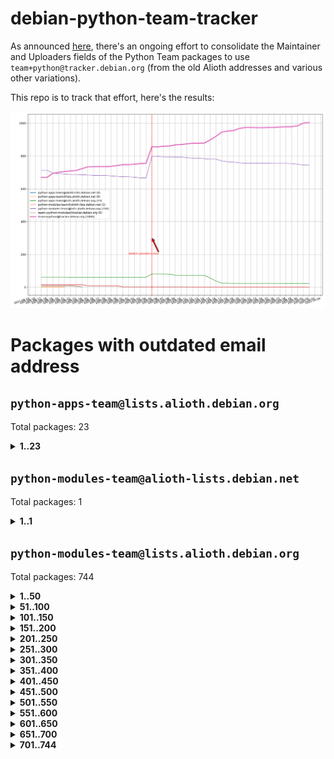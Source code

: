 # debian-python-team-tracker



As announced [here](https://lists.debian.org/debian-python/2021/08/msg00006.html), there's an ongoing effort to consolidate the Maintainer and Uploaders fields of the Python Team packages to use `team+python@tracker.debian.org` (from the old Alioth addresses and various other variations).



This repo is to track that effort, here's the results:



![Python team emails](images/python_team_emails.svg)


# Packages with outdated email address

## `python-apps-team@lists.alioth.debian.org`
Total packages: 23
<details>
<summary><b>1..23</b></summary>


| # | Package | Version |
| --- | --- | --- |
| 1 | [archmage](https://tracker.debian.org/archmage) | 1:0.4.2.1-1 |
| 2 | [beets](https://tracker.debian.org/beets) | 1.4.9-7 |
| 3 | [ctop](https://tracker.debian.org/ctop) | 1.0.0-2.1 |
| 4 | [cython](https://tracker.debian.org/cython) | 0.29.14-1 |
| 5 | [db2twitter](https://tracker.debian.org/db2twitter) | 0.6-1.1 |
| 6 | [dodgy](https://tracker.debian.org/dodgy) | 0.1.9-3 |
| 7 | [etm](https://tracker.debian.org/etm) | 3.2.30-1.1 |
| 8 | [firmware-microbit-micropython](https://tracker.debian.org/firmware-microbit-micropython) | 1.0.1-2 |
| 9 | [flatlatex](https://tracker.debian.org/flatlatex) | 0.8-1.1 |
| 10 | [freealchemist](https://tracker.debian.org/freealchemist) | 0.5-1.1 |
| 11 | [kanboard-cli](https://tracker.debian.org/kanboard-cli) | 0.0.2-1.1 |
| 12 | [lightyears](https://tracker.debian.org/lightyears) | 1.4-2 |
| 13 | [muttdown](https://tracker.debian.org/muttdown) | 0.3.4-1 |
| 14 | [pelican](https://tracker.debian.org/pelican) | 4.0.1+dfsg-1.1 |
| 15 | [pipenv](https://tracker.debian.org/pipenv) | 11.9.0-1.1 |
| 16 | [prospector](https://tracker.debian.org/prospector) | 1.1.7-2 |
| 17 | [pybik](https://tracker.debian.org/pybik) | 3.0-3.1 |
| 18 | [radon](https://tracker.debian.org/radon) | 4.1.0+dfsg-1 |
| 19 | [retweet](https://tracker.debian.org/retweet) | 0.10-1.1 |
| 20 | [sen](https://tracker.debian.org/sen) | 0.6.1-0.1 |
| 21 | [sinntp](https://tracker.debian.org/sinntp) | 1.6-1.2 |
| 22 | [smem](https://tracker.debian.org/smem) | 1.5-1.1 |
| 23 | [voltron](https://tracker.debian.org/voltron) | 0.1.7+git20200109-1.1 |
</details>

## `python-modules-team@alioth-lists.debian.net`
Total packages: 1
<details>
<summary><b>1..1</b></summary>


| # | Package | Version |
| --- | --- | --- |
| 1 | [setuptools-scm](https://tracker.debian.org/setuptools-scm) | 4.1.2-3 |
</details>

## `python-modules-team@lists.alioth.debian.org`
Total packages: 744
<details>
<summary><b>1..50</b></summary>


| # | Package | Version |
| --- | --- | --- |
| 1 | [anorack](https://tracker.debian.org/anorack) | 0.2.7-1 |
| 2 | [anosql](https://tracker.debian.org/anosql) | 1.0.1-1 |
| 3 | [appdirs](https://tracker.debian.org/appdirs) | 1.4.4-1 |
| 4 | [asn1crypto](https://tracker.debian.org/asn1crypto) | 1.4.0-1 |
| 5 | [astral](https://tracker.debian.org/astral) | 1.6.1-2 |
| 6 | [authheaders](https://tracker.debian.org/authheaders) | 0.13.0-1 |
| 7 | [authres](https://tracker.debian.org/authres) | 1.2.0-2 |
| 8 | [automat](https://tracker.debian.org/automat) | 20.2.0-1 |
| 9 | [azure-cosmos-table-python](https://tracker.debian.org/azure-cosmos-table-python) | 1.0.5+git20191025-5 |
| 10 | [babelfish](https://tracker.debian.org/babelfish) | 0.5.4-3 |
| 11 | [bdist-nsi](https://tracker.debian.org/bdist-nsi) | 0.1.5-2 |
| 12 | [behave](https://tracker.debian.org/behave) | 1.2.6-3 |
| 13 | [bernhard](https://tracker.debian.org/bernhard) | 0.2.6-2 |
| 14 | [betamax](https://tracker.debian.org/betamax) | 0.8.1-2 |
| 15 | [bibtexparser](https://tracker.debian.org/bibtexparser) | 1.1.0+ds-3 |
| 16 | [binaryornot](https://tracker.debian.org/binaryornot) | 0.4.4+dfsg-4 |
| 17 | [bitstruct](https://tracker.debian.org/bitstruct) | 8.9.0-1 |
| 18 | [blessings](https://tracker.debian.org/blessings) | 1.6-3 |
| 19 | [blinker](https://tracker.debian.org/blinker) | 1.4+dfsg1-0.3 |
| 20 | [bottleneck](https://tracker.debian.org/bottleneck) | 1.2.1+ds1-2 |
| 21 | [case](https://tracker.debian.org/case) | 1.5.3+dfsg-3 |
| 22 | [celery-batches](https://tracker.debian.org/celery-batches) | 0.2-2 |
| 23 | [celery-haystack](https://tracker.debian.org/celery-haystack) | 0.10-4 |
| 24 | [cerealizer](https://tracker.debian.org/cerealizer) | 0.8.1-3 |
| 25 | [chardet](https://tracker.debian.org/chardet) | 4.0.0-1 |
| 26 | [chargebee-python](https://tracker.debian.org/chargebee-python) | 1.6.6-1 |
| 27 | [chargebee2-python](https://tracker.debian.org/chargebee2-python) | 2.7.3-1 |
| 28 | [circuits](https://tracker.debian.org/circuits) | 3.1.0+ds1-2 |
| 29 | [codicefiscale](https://tracker.debian.org/codicefiscale) | 0.9+ds0-2 |
| 30 | [colorclass](https://tracker.debian.org/colorclass) | 2.2.0-2.1 |
| 31 | [colorspacious](https://tracker.debian.org/colorspacious) | 1.1.2-2 |
| 32 | [commonmark](https://tracker.debian.org/commonmark) | 0.9.1-3 |
| 33 | [constantly](https://tracker.debian.org/constantly) | 15.1.0-2 |
| 34 | [contextlib2](https://tracker.debian.org/contextlib2) | 0.6.0.post1-1 |
| 35 | [cookiecutter](https://tracker.debian.org/cookiecutter) | 1.6.0-4 |
| 36 | [coreapi](https://tracker.debian.org/coreapi) | 2.3.3-4 |
| 37 | [coreschema](https://tracker.debian.org/coreschema) | 0.0.4-3 |
| 38 | [cov-core](https://tracker.debian.org/cov-core) | 1.15.0-3 |
| 39 | [cppy](https://tracker.debian.org/cppy) | 1.1.0-2 |
| 40 | [cram](https://tracker.debian.org/cram) | 0.7-4 |
| 41 | [cssutils](https://tracker.debian.org/cssutils) | 1.0.2-3 |
| 42 | [d2to1](https://tracker.debian.org/d2to1) | 0.2.12-2 |
| 43 | [deap](https://tracker.debian.org/deap) | 1.3.1-2 |
| 44 | [debiancontributors](https://tracker.debian.org/debiancontributors) | 0.7.8-2 |
| 45 | [defusedxml](https://tracker.debian.org/defusedxml) | 0.6.0-2 |
| 46 | [devpi-common](https://tracker.debian.org/devpi-common) | 3.2.2-1.1 |
| 47 | [django-ajax-selects](https://tracker.debian.org/django-ajax-selects) | 1.7.0-3 |
| 48 | [django-anymail](https://tracker.debian.org/django-anymail) | 7.1.0-1 |
| 49 | [django-bitfield](https://tracker.debian.org/django-bitfield) | 1.9.6-2 |
| 50 | [django-countries](https://tracker.debian.org/django-countries) | 6.0-1 |
</details>
<details>
<summary><b>51..100</b></summary>

| # | Package | Version |
| --- | --- | --- |
| 51 | [django-dirtyfields](https://tracker.debian.org/django-dirtyfields) | 1.3.1-2 |
| 52 | [django-downloadview](https://tracker.debian.org/django-downloadview) | 2.1.1-1 |
| 53 | [django-environ](https://tracker.debian.org/django-environ) | 0.4.4-2 |
| 54 | [django-filter](https://tracker.debian.org/django-filter) | 2.4.0-1 |
| 55 | [django-fsm-admin](https://tracker.debian.org/django-fsm-admin) | 1.2.4-2 |
| 56 | [django-hvad](https://tracker.debian.org/django-hvad) | 1.8.0-1.1 |
| 57 | [django-impersonate](https://tracker.debian.org/django-impersonate) | 1.5-1 |
| 58 | [django-js-reverse](https://tracker.debian.org/django-js-reverse) | 0.7.3-1.1 |
| 59 | [django-macaddress](https://tracker.debian.org/django-macaddress) | 1.5.0-2 |
| 60 | [django-markupfield](https://tracker.debian.org/django-markupfield) | 2.0.0-1 |
| 61 | [django-memoize](https://tracker.debian.org/django-memoize) | 2.2.0+dfsg-1 |
| 62 | [django-nose](https://tracker.debian.org/django-nose) | 1.4.6-2.1 |
| 63 | [django-notification](https://tracker.debian.org/django-notification) | 1.2.0-3 |
| 64 | [django-organizations](https://tracker.debian.org/django-organizations) | 1.1.2-1 |
| 65 | [django-pagination](https://tracker.debian.org/django-pagination) | 1.0.7-4 |
| 66 | [django-paintstore](https://tracker.debian.org/django-paintstore) | 0.2-4 |
| 67 | [django-picklefield](https://tracker.debian.org/django-picklefield) | 3.0.1-1 |
| 68 | [django-pipeline](https://tracker.debian.org/django-pipeline) | 1.6.14-3 |
| 69 | [django-q](https://tracker.debian.org/django-q) | 1.2.1-1 |
| 70 | [django-recurrence](https://tracker.debian.org/django-recurrence) | 1.10.3-1 |
| 71 | [django-redis-sessions](https://tracker.debian.org/django-redis-sessions) | 0.6.1-2 |
| 72 | [django-simple-redis-admin](https://tracker.debian.org/django-simple-redis-admin) | 1.4.0-2 |
| 73 | [django-stronghold](https://tracker.debian.org/django-stronghold) | 0.3.0+debian-2 |
| 74 | [django-uwsgi](https://tracker.debian.org/django-uwsgi) | 0.2.2-2 |
| 75 | [django-webpack-loader](https://tracker.debian.org/django-webpack-loader) | 0.6.0-2 |
| 76 | [django-websocket-redis](https://tracker.debian.org/django-websocket-redis) | 0.4.7-2 |
| 77 | [django-wkhtmltopdf](https://tracker.debian.org/django-wkhtmltopdf) | 3.3.0-1 |
| 78 | [django-xmlrpc](https://tracker.debian.org/django-xmlrpc) | 0.1.8-2 |
| 79 | [djangorestframework-api-key](https://tracker.debian.org/djangorestframework-api-key) | 2.0.0-2 |
| 80 | [djangorestframework-filters](https://tracker.debian.org/djangorestframework-filters) | 1.0.0.dev0-1 |
| 81 | [dkimpy](https://tracker.debian.org/dkimpy) | 1.0.5-1 |
| 82 | [dnsdiag](https://tracker.debian.org/dnsdiag) | 1.7.0-1 |
| 83 | [dnspython](https://tracker.debian.org/dnspython) | 2.0.0-1 |
| 84 | [dockerpty](https://tracker.debian.org/dockerpty) | 0.4.1-2 |
| 85 | [dominate](https://tracker.debian.org/dominate) | 2.3.1-2 |
| 86 | [doublex](https://tracker.debian.org/doublex) | 1.9.2-1 |
| 87 | [drf-generators](https://tracker.debian.org/drf-generators) | 0.5.0-1 |
| 88 | [easyprocess](https://tracker.debian.org/easyprocess) | 0.2.5-2 |
| 89 | [elasticsearch-curator](https://tracker.debian.org/elasticsearch-curator) | 5.8.1-1 |
| 90 | [entrypoints](https://tracker.debian.org/entrypoints) | 0.3-3 |
| 91 | [enum34](https://tracker.debian.org/enum34) | 1.1.6-4 |
| 92 | [enzyme](https://tracker.debian.org/enzyme) | 0.4.1-2 |
| 93 | [exam](https://tracker.debian.org/exam) | 0.10.5-3 |
| 94 | [factory-boy](https://tracker.debian.org/factory-boy) | 2.11.1-3 |
| 95 | [faker](https://tracker.debian.org/faker) | 0.9.3-0.1 |
| 96 | [fakesleep](https://tracker.debian.org/fakesleep) | 0.1-2 |
| 97 | [fastchunking](https://tracker.debian.org/fastchunking) | 0.0.3-2 |
| 98 | [fastkml](https://tracker.debian.org/fastkml) | 0.11-3 |
| 99 | [feedgenerator](https://tracker.debian.org/feedgenerator) | 1.9-2 |
| 100 | [flake8-docstrings](https://tracker.debian.org/flake8-docstrings) | 1.1.0-1.1 |
</details>
<details>
<summary><b>101..150</b></summary>

| # | Package | Version |
| --- | --- | --- |
| 101 | [flake8-polyfill](https://tracker.debian.org/flake8-polyfill) | 1.0.2-2 |
| 102 | [flask-api](https://tracker.debian.org/flask-api) | 1.1+dfsg-1.1 |
| 103 | [flask-assets](https://tracker.debian.org/flask-assets) | 2.0-1 |
| 104 | [flask-babelex](https://tracker.debian.org/flask-babelex) | 0.9.4-1 |
| 105 | [flask-bcrypt](https://tracker.debian.org/flask-bcrypt) | 0.7.1-2 |
| 106 | [flask-compress](https://tracker.debian.org/flask-compress) | 1.4.0-3 |
| 107 | [flask-gravatar](https://tracker.debian.org/flask-gravatar) | 0.4.2-2 |
| 108 | [flask-htmlmin](https://tracker.debian.org/flask-htmlmin) | 1.3.2-2 |
| 109 | [flask-ldapconn](https://tracker.debian.org/flask-ldapconn) | 0.7.2-1.1 |
| 110 | [flask-limiter](https://tracker.debian.org/flask-limiter) | 1.0.1-2 |
| 111 | [flask-login](https://tracker.debian.org/flask-login) | 0.5.0-1 |
| 112 | [flask-mail](https://tracker.debian.org/flask-mail) | 0.9.1+dfsg1-1.1 |
| 113 | [flask-mongoengine](https://tracker.debian.org/flask-mongoengine) | 0.9.3-4 |
| 114 | [flask-multistatic](https://tracker.debian.org/flask-multistatic) | 1.0-2 |
| 115 | [flask-paranoid](https://tracker.debian.org/flask-paranoid) | 0.2.0-3.1 |
| 116 | [flask-principal](https://tracker.debian.org/flask-principal) | 0.4.0-2 |
| 117 | [flask-script](https://tracker.debian.org/flask-script) | 2.0.6-2 |
| 118 | [flask-silk](https://tracker.debian.org/flask-silk) | 0.2-18 |
| 119 | [flask-wtf](https://tracker.debian.org/flask-wtf) | 0.14.3-1 |
| 120 | [flufl.bounce](https://tracker.debian.org/flufl.bounce) | 3.0.1-1 |
| 121 | [flufl.enum](https://tracker.debian.org/flufl.enum) | 4.1.1-3 |
| 122 | [flufl.i18n](https://tracker.debian.org/flufl.i18n) | 3.0.1-1 |
| 123 | [flufl.lock](https://tracker.debian.org/flufl.lock) | 5.0.1-1 |
| 124 | [flufl.password](https://tracker.debian.org/flufl.password) | 1.3-3 |
| 125 | [flufl.testing](https://tracker.debian.org/flufl.testing) | 0.7-2 |
| 126 | [freetype-py](https://tracker.debian.org/freetype-py) | 2.2.0-1 |
| 127 | [gerritlib](https://tracker.debian.org/gerritlib) | 0.8.0-2 |
| 128 | [gmplot](https://tracker.debian.org/gmplot) | 1.2.0-2 |
| 129 | [gpxpy](https://tracker.debian.org/gpxpy) | 1.4.2-1 |
| 130 | [gtextfsm](https://tracker.debian.org/gtextfsm) | 1.1.0-2 |
| 131 | [gtts](https://tracker.debian.org/gtts) | 2.0.3-1 |
| 132 | [gtts-token](https://tracker.debian.org/gtts-token) | 1.1.3-1 |
| 133 | [guzzle-sphinx-theme](https://tracker.debian.org/guzzle-sphinx-theme) | 0.7.11-5 |
| 134 | [hachoir](https://tracker.debian.org/hachoir) | 3.1.0+dfsg-3 |
| 135 | [haproxy-log-analysis](https://tracker.debian.org/haproxy-log-analysis) | 2.0~b0-2 |
| 136 | [heapdict](https://tracker.debian.org/heapdict) | 1.0.1-1 |
| 137 | [hiro](https://tracker.debian.org/hiro) | 0.5-2 |
| 138 | [httpx](https://tracker.debian.org/httpx) | 0.16.1-1 |
| 139 | [hypothesis-auto](https://tracker.debian.org/hypothesis-auto) | 1.1.4-2 |
| 140 | [importmagic](https://tracker.debian.org/importmagic) | 0.1.7-2 |
| 141 | [inflection](https://tracker.debian.org/inflection) | 0.3.1-2 |
| 142 | [ipdb](https://tracker.debian.org/ipdb) | 0.13.3-1 |
| 143 | [isodate](https://tracker.debian.org/isodate) | 0.6.0-2 |
| 144 | [itypes](https://tracker.debian.org/itypes) | 1.1.0-4 |
| 145 | [jaraco.itertools](https://tracker.debian.org/jaraco.itertools) | 2.0.1-4 |
| 146 | [javaproperties](https://tracker.debian.org/javaproperties) | 0.7.0-1 |
| 147 | [jinja2-time](https://tracker.debian.org/jinja2-time) | 0.2.0-2 |
| 148 | [jpy](https://tracker.debian.org/jpy) | 0.9.0-3 |
| 149 | [jpylyzer](https://tracker.debian.org/jpylyzer) | 2.0.0-3 |
| 150 | [json-tricks](https://tracker.debian.org/json-tricks) | 3.11.0-2 |
</details>
<details>
<summary><b>151..200</b></summary>

| # | Package | Version |
| --- | --- | --- |
| 151 | [jsonhyperschema-codec](https://tracker.debian.org/jsonhyperschema-codec) | 1.0.3-2 |
| 152 | [jsonpickle](https://tracker.debian.org/jsonpickle) | 1.2-1 |
| 153 | [junos-eznc](https://tracker.debian.org/junos-eznc) | 2.1.7-3 |
| 154 | [jupyter-sphinx-theme](https://tracker.debian.org/jupyter-sphinx-theme) | 0.0.6+ds1-10 |
| 155 | [kitchen](https://tracker.debian.org/kitchen) | 1.2.6-2 |
| 156 | [kivy](https://tracker.debian.org/kivy) | 1.11.0-2 |
| 157 | [kiwisolver](https://tracker.debian.org/kiwisolver) | 1.3.1-1 |
| 158 | [lazr.delegates](https://tracker.debian.org/lazr.delegates) | 2.0.3-2 |
| 159 | [lazr.smtptest](https://tracker.debian.org/lazr.smtptest) | 2.0.3-2 |
| 160 | [lexicon](https://tracker.debian.org/lexicon) | 3.3.17-1 |
| 161 | [libthumbor](https://tracker.debian.org/libthumbor) | 1.3.3-2 |
| 162 | [logilab-constraint](https://tracker.debian.org/logilab-constraint) | 0.6.0-2 |
| 163 | [mako](https://tracker.debian.org/mako) | 1.1.3+ds1-2 |
| 164 | [mando](https://tracker.debian.org/mando) | 0.6.4-5 |
| 165 | [manuel](https://tracker.debian.org/manuel) | 1.10.1-2 |
| 166 | [markupsafe](https://tracker.debian.org/markupsafe) | 1.1.1-1 |
| 167 | [mercurial-extension-utils](https://tracker.debian.org/mercurial-extension-utils) | 1.5.1-1 |
| 168 | [mercurial-extension-utils](https://tracker.debian.org/mercurial-extension-utils) | 1.5.1-3 |
| 169 | [mercurial-keyring](https://tracker.debian.org/mercurial-keyring) | 1.3.1-3 |
| 170 | [microsoft-authentication-extensions-for-python](https://tracker.debian.org/microsoft-authentication-extensions-for-python) | 0.3.0-1 |
| 171 | [milksnake](https://tracker.debian.org/milksnake) | 0.1.5-1 |
| 172 | [mimerender](https://tracker.debian.org/mimerender) | 0.6.0-2 |
| 173 | [mmllib](https://tracker.debian.org/mmllib) | 0.3.0.post1-2 |
| 174 | [mockldap](https://tracker.debian.org/mockldap) | 0.3.0-4 |
| 175 | [modernize](https://tracker.debian.org/modernize) | 0.7-2 |
| 176 | [moksha.common](https://tracker.debian.org/moksha.common) | 1.2.5-4 |
| 177 | [more-itertools](https://tracker.debian.org/more-itertools) | 4.2.0-3 |
| 178 | [mrtparse](https://tracker.debian.org/mrtparse) | 1.6-2 |
| 179 | [multiprocess](https://tracker.debian.org/multiprocess) | 0.70.11.1-1 |
| 180 | [musicbrainzngs](https://tracker.debian.org/musicbrainzngs) | 0.7.1-2 |
| 181 | [mutagen](https://tracker.debian.org/mutagen) | 1.45.1-2 |
| 182 | [mwic](https://tracker.debian.org/mwic) | 0.7.8-1 |
| 183 | [mysql-connector-python](https://tracker.debian.org/mysql-connector-python) | 8.0.15-2 |
| 184 | [nb2plots](https://tracker.debian.org/nb2plots) | 0.6-2 |
| 185 | [netifaces](https://tracker.debian.org/netifaces) | 0.10.9-0.2 |
| 186 | [netmiko](https://tracker.debian.org/netmiko) | 2.4.2-1 |
| 187 | [networkx](https://tracker.debian.org/networkx) | 2.5+ds-2 |
| 188 | [nose](https://tracker.debian.org/nose) | 1.3.7-6 |
| 189 | [nose](https://tracker.debian.org/nose) | 1.3.7-7 |
| 190 | [nose2](https://tracker.debian.org/nose2) | 0.9.2-1 |
| 191 | [nose2-cov](https://tracker.debian.org/nose2-cov) | 1.0a4-3 |
| 192 | [ntplib](https://tracker.debian.org/ntplib) | 0.3.3-2 |
| 193 | [numpy-stl](https://tracker.debian.org/numpy-stl) | 2.9.0-1 |
| 194 | [numpydoc](https://tracker.debian.org/numpydoc) | 1.1.0-3 |
| 195 | [obsub](https://tracker.debian.org/obsub) | 0.2-4 |
| 196 | [okasha](https://tracker.debian.org/okasha) | 0.2.4-4 |
| 197 | [overpass](https://tracker.debian.org/overpass) | 0.7-1 |
| 198 | [paramiko](https://tracker.debian.org/paramiko) | 2.7.2-1 |
| 199 | [pastescript](https://tracker.debian.org/pastescript) | 2.0.2-4 |
| 200 | [pcapy](https://tracker.debian.org/pcapy) | 0.11.4-2 |
</details>
<details>
<summary><b>201..250</b></summary>

| # | Package | Version |
| --- | --- | --- |
| 201 | [pdfkit](https://tracker.debian.org/pdfkit) | 0.6.1-2 |
| 202 | [pep8](https://tracker.debian.org/pep8) | 1.7.1-9 |
| 203 | [pep8-naming](https://tracker.debian.org/pep8-naming) | 0.10.0-1 |
| 204 | [pg8000](https://tracker.debian.org/pg8000) | 1.10.6-2 |
| 205 | [pidcat](https://tracker.debian.org/pidcat) | 2.1.0-4 |
| 206 | [pilkit](https://tracker.debian.org/pilkit) | 2.0-3 |
| 207 | [plastex](https://tracker.debian.org/plastex) | 2.1-2 |
| 208 | [ply](https://tracker.debian.org/ply) | 3.11-4 |
| 209 | [portio](https://tracker.debian.org/portio) | 0.5-4 |
| 210 | [postgresfixture](https://tracker.debian.org/postgresfixture) | 0.4.2-1 |
| 211 | [power](https://tracker.debian.org/power) | 1.4+dfsg-4 |
| 212 | [pprintpp](https://tracker.debian.org/pprintpp) | 0.4.0-2 |
| 213 | [preggy](https://tracker.debian.org/preggy) | 1.4.4-1 |
| 214 | [prettytable](https://tracker.debian.org/prettytable) | 0.7.2-5 |
| 215 | [proxmoxer](https://tracker.debian.org/proxmoxer) | 1.0.3-2 |
| 216 | [ptable](https://tracker.debian.org/ptable) | 0.9.2-2 |
| 217 | [py-macaroon-bakery](https://tracker.debian.org/py-macaroon-bakery) | 1.3.1-1 |
| 218 | [py-radix](https://tracker.debian.org/py-radix) | 0.10.0-3 |
| 219 | [py3dns](https://tracker.debian.org/py3dns) | 3.2.1-1 |
| 220 | [pyacoustid](https://tracker.debian.org/pyacoustid) | 1.2.0-2 |
| 221 | [pyasn1](https://tracker.debian.org/pyasn1) | 0.4.8-1 |
| 222 | [pybindgen](https://tracker.debian.org/pybindgen) | 0.20.0+dfsg1-2 |
| 223 | [pycairo](https://tracker.debian.org/pycairo) | 1.16.2-3 |
| 224 | [pycairo](https://tracker.debian.org/pycairo) | 1.16.2-4 |
| 225 | [pycallgraph](https://tracker.debian.org/pycallgraph) | 1.1.3-1.2 |
| 226 | [pycares](https://tracker.debian.org/pycares) | 3.1.1-1 |
| 227 | [pychm](https://tracker.debian.org/pychm) | 0.8.6-2 |
| 228 | [pycifrw](https://tracker.debian.org/pycifrw) | 4.4-2 |
| 229 | [pyclamd](https://tracker.debian.org/pyclamd) | 0.4.0-2 |
| 230 | [pycodestyle](https://tracker.debian.org/pycodestyle) | 2.6.0-1 |
| 231 | [pycparser](https://tracker.debian.org/pycparser) | 2.20-3 |
| 232 | [pycryptodome](https://tracker.debian.org/pycryptodome) | 3.9.7+dfsg1-1 |
| 233 | [pycxx](https://tracker.debian.org/pycxx) | 7.1.4-0.1 |
| 234 | [pydbus](https://tracker.debian.org/pydbus) | 0.6.0-4 |
| 235 | [pydenticon](https://tracker.debian.org/pydenticon) | 0.3.1-2 |
| 236 | [pydispatcher](https://tracker.debian.org/pydispatcher) | 2.0.5-2 |
| 237 | [pydle](https://tracker.debian.org/pydle) | 0.9.4-2 |
| 238 | [pyeapi](https://tracker.debian.org/pyeapi) | 0.8.1-2 |
| 239 | [pyee](https://tracker.debian.org/pyee) | 7.0.2-1 |
| 240 | [pyenchant](https://tracker.debian.org/pyenchant) | 3.2.0-1 |
| 241 | [pyfg](https://tracker.debian.org/pyfg) | 0.50-2 |
| 242 | [pyfiglet](https://tracker.debian.org/pyfiglet) | 0.8.0+dfsg-1 |
| 243 | [pyfribidi](https://tracker.debian.org/pyfribidi) | 0.12.0+repack-7 |
| 244 | [pygame](https://tracker.debian.org/pygame) | 1.9.6+dfsg-2 |
| 245 | [pygeoif](https://tracker.debian.org/pygeoif) | 0.7-2 |
| 246 | [pygithub](https://tracker.debian.org/pygithub) | 1.43.7-1 |
| 247 | [pygments](https://tracker.debian.org/pygments) | 2.3.1+dfsg-3 |
| 248 | [pygtail](https://tracker.debian.org/pygtail) | 0.6.1-2 |
| 249 | [pygtkspellcheck](https://tracker.debian.org/pygtkspellcheck) | 4.0.5-2 |
| 250 | [pyhamcrest](https://tracker.debian.org/pyhamcrest) | 1.9.0-3 |
</details>
<details>
<summary><b>251..300</b></summary>

| # | Package | Version |
| --- | --- | --- |
| 251 | [pyicu](https://tracker.debian.org/pyicu) | 2.5-1 |
| 252 | [pyinotify](https://tracker.debian.org/pyinotify) | 0.9.6-1.3 |
| 253 | [pyiosxr](https://tracker.debian.org/pyiosxr) | 0.52-1.1 |
| 254 | [pyjavaproperties](https://tracker.debian.org/pyjavaproperties) | 0.7-2 |
| 255 | [pyjokes](https://tracker.debian.org/pyjokes) | 0.5.0-3 |
| 256 | [pykcs11](https://tracker.debian.org/pykcs11) | 1.5.10-1 |
| 257 | [pylama](https://tracker.debian.org/pylama) | 7.4.3-3 |
| 258 | [pylibmc](https://tracker.debian.org/pylibmc) | 1.5.2-3 |
| 259 | [pylint-celery](https://tracker.debian.org/pylint-celery) | 0.3-5 |
| 260 | [pylint-common](https://tracker.debian.org/pylint-common) | 0.2.5-4 |
| 261 | [pylint-django](https://tracker.debian.org/pylint-django) | 2.0.13-1 |
| 262 | [pylint-flask](https://tracker.debian.org/pylint-flask) | 0.5-4 |
| 263 | [pylint-plugin-utils](https://tracker.debian.org/pylint-plugin-utils) | 0.6-1 |
| 264 | [pymacs](https://tracker.debian.org/pymacs) | 0.25-3 |
| 265 | [pymilter](https://tracker.debian.org/pymilter) | 1.0.4-2 |
| 266 | [pymodbus](https://tracker.debian.org/pymodbus) | 2.1.0+dfsg-2 |
| 267 | [pymssql](https://tracker.debian.org/pymssql) | 2.1.4+dfsg-3 |
| 268 | [pymupdf](https://tracker.debian.org/pymupdf) | 1.17.4+ds1-2 |
| 269 | [pynag](https://tracker.debian.org/pynag) | 1.1.2+dfsg-2 |
| 270 | [pynliner](https://tracker.debian.org/pynliner) | 0.8.0-2 |
| 271 | [pyopengl](https://tracker.debian.org/pyopengl) | 3.1.5+dfsg-1 |
| 272 | [pypandoc](https://tracker.debian.org/pypandoc) | 1.5+ds0-1 |
| 273 | [pyparsing](https://tracker.debian.org/pyparsing) | 2.4.7-1 |
| 274 | [pyphen](https://tracker.debian.org/pyphen) | 0.9.5-3 |
| 275 | [pyprind](https://tracker.debian.org/pyprind) | 2.11.2-2 |
| 276 | [pyquery](https://tracker.debian.org/pyquery) | 1.2.9-4 |
| 277 | [pyrad](https://tracker.debian.org/pyrad) | 2.1-2 |
| 278 | [pyrfc3339](https://tracker.debian.org/pyrfc3339) | 1.1-2 |
| 279 | [pyrsistent](https://tracker.debian.org/pyrsistent) | 0.15.5-1 |
| 280 | [pysendfile](https://tracker.debian.org/pysendfile) | 2.0.1-3 |
| 281 | [pysimplesoap](https://tracker.debian.org/pysimplesoap) | 1.16.2-3 |
| 282 | [pysmi](https://tracker.debian.org/pysmi) | 0.3.2-2 |
| 283 | [pysodium](https://tracker.debian.org/pysodium) | 0.7.0-2 |
| 284 | [pyspf](https://tracker.debian.org/pyspf) | 2.0.14-2 |
| 285 | [pysrt](https://tracker.debian.org/pysrt) | 1.0.1-2 |
| 286 | [pyssim](https://tracker.debian.org/pyssim) | 0.2-2 |
| 287 | [pystemd](https://tracker.debian.org/pystemd) | 0.7.0-4 |
| 288 | [pysubnettree](https://tracker.debian.org/pysubnettree) | 0.33-1 |
| 289 | [pytaglib](https://tracker.debian.org/pytaglib) | 0.3.6+dfsg-2 |
| 290 | [pytds](https://tracker.debian.org/pytds) | 1.10.0-1 |
| 291 | [pytest-arraydiff](https://tracker.debian.org/pytest-arraydiff) | 0.3-1 |
| 292 | [pytest-bdd](https://tracker.debian.org/pytest-bdd) | 3.2.1-1 |
| 293 | [pytest-cookies](https://tracker.debian.org/pytest-cookies) | 0.4.0-1 |
| 294 | [pytest-django](https://tracker.debian.org/pytest-django) | 3.5.1-1 |
| 295 | [pytest-expect](https://tracker.debian.org/pytest-expect) | 1.1.0-2 |
| 296 | [pytest-forked](https://tracker.debian.org/pytest-forked) | 1.3.0-1 |
| 297 | [pytest-helpers-namespace](https://tracker.debian.org/pytest-helpers-namespace) | 2019.1.8-1 |
| 298 | [pytest-httpbin](https://tracker.debian.org/pytest-httpbin) | 1.0.0-2 |
| 299 | [pytest-instafail](https://tracker.debian.org/pytest-instafail) | 0.4.2-1 |
| 300 | [pytest-remotedata](https://tracker.debian.org/pytest-remotedata) | 0.3.2-1 |
</details>
<details>
<summary><b>301..350</b></summary>

| # | Package | Version |
| --- | --- | --- |
| 301 | [pytest-runner](https://tracker.debian.org/pytest-runner) | 2.11.1-1.2 |
| 302 | [pytest-sugar](https://tracker.debian.org/pytest-sugar) | 0.9.4-1 |
| 303 | [pytest-tornado](https://tracker.debian.org/pytest-tornado) | 0.8.1-1 |
| 304 | [pytest-vcr](https://tracker.debian.org/pytest-vcr) | 1.0.2-2 |
| 305 | [pytest-xvfb](https://tracker.debian.org/pytest-xvfb) | 1.2.0-1 |
| 306 | [python-activipy](https://tracker.debian.org/python-activipy) | 0.1-7 |
| 307 | [python-adal](https://tracker.debian.org/python-adal) | 1.2.2-1 |
| 308 | [python-agate](https://tracker.debian.org/python-agate) | 1.6.1-1 |
| 309 | [python-agate-excel](https://tracker.debian.org/python-agate-excel) | 0.2.3-1 |
| 310 | [python-aiohttp-security](https://tracker.debian.org/python-aiohttp-security) | 0.4.0-2 |
| 311 | [python-aiohttp-session](https://tracker.debian.org/python-aiohttp-session) | 2.9.0-2 |
| 312 | [python-aioinflux](https://tracker.debian.org/python-aioinflux) | 0.9.0-2 |
| 313 | [python-aiomeasures](https://tracker.debian.org/python-aiomeasures) | 0.5.14-3 |
| 314 | [python-altair](https://tracker.debian.org/python-altair) | 4.0.1-2 |
| 315 | [python-altgraph](https://tracker.debian.org/python-altgraph) | 0.17+ds0-1 |
| 316 | [python-amqplib](https://tracker.debian.org/python-amqplib) | 1.0.2-2 |
| 317 | [python-anyjson](https://tracker.debian.org/python-anyjson) | 0.3.3-2 |
| 318 | [python-apptools](https://tracker.debian.org/python-apptools) | 4.5.0-1.1 |
| 319 | [python-aptly](https://tracker.debian.org/python-aptly) | 0.12.10-2 |
| 320 | [python-argon2](https://tracker.debian.org/python-argon2) | 18.3.0-2 |
| 321 | [python-args](https://tracker.debian.org/python-args) | 0.1.0-3 |
| 322 | [python-arpy](https://tracker.debian.org/python-arpy) | 1.1.1-4 |
| 323 | [python-astor](https://tracker.debian.org/python-astor) | 0.8.1-1 |
| 324 | [python-async-timeout](https://tracker.debian.org/python-async-timeout) | 3.0.1-1.1 |
| 325 | [python-azure-devtools](https://tracker.debian.org/python-azure-devtools) | 1.2.0-1 |
| 326 | [python-base58](https://tracker.debian.org/python-base58) | 1.0.3-1.1 |
| 327 | [python-bcdoc](https://tracker.debian.org/python-bcdoc) | 0.16.0-2 |
| 328 | [python-bioblend](https://tracker.debian.org/python-bioblend) | 0.7.0-3 |
| 329 | [python-bitbucket-api](https://tracker.debian.org/python-bitbucket-api) | 0.5.0-3 |
| 330 | [python-box](https://tracker.debian.org/python-box) | 3.4.6-2 |
| 331 | [python-btrees](https://tracker.debian.org/python-btrees) | 4.3.1-2 |
| 332 | [python-cachecontrol](https://tracker.debian.org/python-cachecontrol) | 0.12.6-1 |
| 333 | [python-can](https://tracker.debian.org/python-can) | 3.3.2.final~github-2 |
| 334 | [python-cement](https://tracker.debian.org/python-cement) | 2.10.0-2 |
| 335 | [python-cerberus](https://tracker.debian.org/python-cerberus) | 1.3.2-1 |
| 336 | [python-click](https://tracker.debian.org/python-click) | 7.1.2-1 |
| 337 | [python-click-log](https://tracker.debian.org/python-click-log) | 0.2.1-2 |
| 338 | [python-click-threading](https://tracker.debian.org/python-click-threading) | 0.4.4-2 |
| 339 | [python-clint](https://tracker.debian.org/python-clint) | 0.5.1-3 |
| 340 | [python-cluster](https://tracker.debian.org/python-cluster) | 1.3.3-3 |
| 341 | [python-cmarkgfm](https://tracker.debian.org/python-cmarkgfm) | 0.4.2-1 |
| 342 | [python-coloredlogs](https://tracker.debian.org/python-coloredlogs) | 7.3-2 |
| 343 | [python-colour](https://tracker.debian.org/python-colour) | 0.1.5-2 |
| 344 | [python-commentjson](https://tracker.debian.org/python-commentjson) | 0.8.3-2 |
| 345 | [python-consul](https://tracker.debian.org/python-consul) | 0.7.1-1.1 |
| 346 | [python-cookies](https://tracker.debian.org/python-cookies) | 2.2.1-3 |
| 347 | [python-cpuinfo](https://tracker.debian.org/python-cpuinfo) | 5.0.0-2 |
| 348 | [python-crcmod](https://tracker.debian.org/python-crcmod) | 1.7+dfsg-2 |
| 349 | [python-cs](https://tracker.debian.org/python-cs) | 2.7.1-1 |
| 350 | [python-cssselect2](https://tracker.debian.org/python-cssselect2) | 0.3.0-1 |
</details>
<details>
<summary><b>351..400</b></summary>

| # | Package | Version |
| --- | --- | --- |
| 351 | [python-cycler](https://tracker.debian.org/python-cycler) | 0.10.0-3 |
| 352 | [python-daiquiri](https://tracker.debian.org/python-daiquiri) | 1.6.0-1 |
| 353 | [python-dbfread](https://tracker.debian.org/python-dbfread) | 2.0.7-3 |
| 354 | [python-decorator](https://tracker.debian.org/python-decorator) | 4.4.2-2 |
| 355 | [python-demjson](https://tracker.debian.org/python-demjson) | 2.2.4-5 |
| 356 | [python-diaspy](https://tracker.debian.org/python-diaspy) | 0.6.0-2 |
| 357 | [python-dict2xml](https://tracker.debian.org/python-dict2xml) | 1.7.0-1 |
| 358 | [python-dictobj](https://tracker.debian.org/python-dictobj) | 0.4-4 |
| 359 | [python-distro](https://tracker.debian.org/python-distro) | 1.5.0-1 |
| 360 | [python-distutils-extra](https://tracker.debian.org/python-distutils-extra) | 2.45 |
| 361 | [python-django-braces](https://tracker.debian.org/python-django-braces) | 1.14.0-1 |
| 362 | [python-django-casclient](https://tracker.debian.org/python-django-casclient) | 1.5.3-1 |
| 363 | [python-django-dbconn-retry](https://tracker.debian.org/python-django-dbconn-retry) | 0.1.5-1.1 |
| 364 | [python-django-etcd-settings](https://tracker.debian.org/python-django-etcd-settings) | 0.1.13+dfsg-3 |
| 365 | [python-django-gravatar2](https://tracker.debian.org/python-django-gravatar2) | 1.4.4-2 |
| 366 | [python-django-imagekit](https://tracker.debian.org/python-django-imagekit) | 4.0.2-3 |
| 367 | [python-django-jsonfield](https://tracker.debian.org/python-django-jsonfield) | 1.4.0-2 |
| 368 | [python-django-ordered-model](https://tracker.debian.org/python-django-ordered-model) | 3.4.1-1 |
| 369 | [python-django-push-notifications](https://tracker.debian.org/python-django-push-notifications) | 1.4.1-1 |
| 370 | [python-django-rest-framework-guardian](https://tracker.debian.org/python-django-rest-framework-guardian) | 0.3.0-2 |
| 371 | [python-django-rest-hooks](https://tracker.debian.org/python-django-rest-hooks) | 1.6.0-1.1 |
| 372 | [python-django-rules](https://tracker.debian.org/python-django-rules) | 2.2.0-1 |
| 373 | [python-django-simple-history](https://tracker.debian.org/python-django-simple-history) | 2.7.0-1.1 |
| 374 | [python-django-split-settings](https://tracker.debian.org/python-django-split-settings) | 0.3.0-2 |
| 375 | [python-dmidecode](https://tracker.debian.org/python-dmidecode) | 3.12.2-11 |
| 376 | [python-dnslib](https://tracker.debian.org/python-dnslib) | 0.9.14-1 |
| 377 | [python-docutils](https://tracker.debian.org/python-docutils) | 0.16+dfsg-2 |
| 378 | [python-doubleratchet](https://tracker.debian.org/python-doubleratchet) | 0.6.0-2 |
| 379 | [python-dpkt](https://tracker.debian.org/python-dpkt) | 1.9.2-2 |
| 380 | [python-easywebdav](https://tracker.debian.org/python-easywebdav) | 1.2.0-8 |
| 381 | [python-enable](https://tracker.debian.org/python-enable) | 4.8.1-1 |
| 382 | [python-envisage](https://tracker.debian.org/python-envisage) | 4.9.0-2.1 |
| 383 | [python-envparse](https://tracker.debian.org/python-envparse) | 0.2.0-2 |
| 384 | [python-envs](https://tracker.debian.org/python-envs) | 1.2.6-1.1 |
| 385 | [python-epc](https://tracker.debian.org/python-epc) | 0.0.5-3 |
| 386 | [python-etcd](https://tracker.debian.org/python-etcd) | 0.4.5-2 |
| 387 | [python-ethtool](https://tracker.debian.org/python-ethtool) | 0.14-3 |
| 388 | [python-ewmh](https://tracker.debian.org/python-ewmh) | 0.1.6-2 |
| 389 | [python-exchangelib](https://tracker.debian.org/python-exchangelib) | 3.2.0-1 |
| 390 | [python-exotel](https://tracker.debian.org/python-exotel) | 0.1.5-2 |
| 391 | [python-fastimport](https://tracker.debian.org/python-fastimport) | 0.9.8-5 |
| 392 | [python-feather-format](https://tracker.debian.org/python-feather-format) | 0.3.1+dfsg1-4 |
| 393 | [python-flaky](https://tracker.debian.org/python-flaky) | 3.7.0-1 |
| 394 | [python-flask-jwt-extended](https://tracker.debian.org/python-flask-jwt-extended) | 3.24.1-2 |
| 395 | [python-flask-marshmallow](https://tracker.debian.org/python-flask-marshmallow) | 0.10.1-4 |
| 396 | [python-flask-seeder](https://tracker.debian.org/python-flask-seeder) | 0.1~a2-2 |
| 397 | [python-flor](https://tracker.debian.org/python-flor) | 1.1.3-1 |
| 398 | [python-ftputil](https://tracker.debian.org/python-ftputil) | 3.4-3 |
| 399 | [python-fudge](https://tracker.debian.org/python-fudge) | 1.1.0-2 |
| 400 | [python-gammu](https://tracker.debian.org/python-gammu) | 2.12-2 |
</details>
<details>
<summary><b>401..450</b></summary>

| # | Package | Version |
| --- | --- | --- |
| 401 | [python-gear](https://tracker.debian.org/python-gear) | 0.5.8-5 |
| 402 | [python-genty](https://tracker.debian.org/python-genty) | 1.3.2-1 |
| 403 | [python-geoip](https://tracker.debian.org/python-geoip) | 1.3.2-3 |
| 404 | [python-geoip2](https://tracker.debian.org/python-geoip2) | 2.9.0+dfsg1-2 |
| 405 | [python-getdns](https://tracker.debian.org/python-getdns) | 1.0.0~b1-2 |
| 406 | [python-gflags](https://tracker.debian.org/python-gflags) | 1.5.1-7 |
| 407 | [python-glob2](https://tracker.debian.org/python-glob2) | 0.5-3 |
| 408 | [python-gmpy2](https://tracker.debian.org/python-gmpy2) | 2.1.0~b5-0.1 |
| 409 | [python-gntp](https://tracker.debian.org/python-gntp) | 1.0.3-2 |
| 410 | [python-gnupg](https://tracker.debian.org/python-gnupg) | 0.4.6-1 |
| 411 | [python-grpc-tools](https://tracker.debian.org/python-grpc-tools) | 1.14.1-1 |
| 412 | [python-guizero](https://tracker.debian.org/python-guizero) | 1.1.0+dfsg1-2 |
| 413 | [python-hashids](https://tracker.debian.org/python-hashids) | 1.3.1-1 |
| 414 | [python-hidapi](https://tracker.debian.org/python-hidapi) | 0.9.0.post3-2 |
| 415 | [python-hiredis](https://tracker.debian.org/python-hiredis) | 1.0.1-1 |
| 416 | [python-hpilo](https://tracker.debian.org/python-hpilo) | 4.3-3 |
| 417 | [python-html2text](https://tracker.debian.org/python-html2text) | 2020.1.16-1 |
| 418 | [python-http-parser](https://tracker.debian.org/python-http-parser) | 0.9.0-1 |
| 419 | [python-httptools](https://tracker.debian.org/python-httptools) | 0.1.1-1 |
| 420 | [python-ibm-cloud-sdk-core](https://tracker.debian.org/python-ibm-cloud-sdk-core) | 1.6.2-1 |
| 421 | [python-icalendar](https://tracker.debian.org/python-icalendar) | 4.0.3-4 |
| 422 | [python-idna](https://tracker.debian.org/python-idna) | 2.10-1 |
| 423 | [python-imagesize](https://tracker.debian.org/python-imagesize) | 1.2.0-2 |
| 424 | [python-iniparse](https://tracker.debian.org/python-iniparse) | 0.4-3 |
| 425 | [python-ipaddr](https://tracker.debian.org/python-ipaddr) | 2.2.0-4 |
| 426 | [python-ipaddress](https://tracker.debian.org/python-ipaddress) | 1.0.23-1 |
| 427 | [python-ipfix](https://tracker.debian.org/python-ipfix) | 0.9.7-2 |
| 428 | [python-irodsclient](https://tracker.debian.org/python-irodsclient) | 0.8.1-2 |
| 429 | [python-isc-dhcp-leases](https://tracker.debian.org/python-isc-dhcp-leases) | 0.9.1-2 |
| 430 | [python-iso3166](https://tracker.debian.org/python-iso3166) | 0.8.git20170319-2 |
| 431 | [python-isoweek](https://tracker.debian.org/python-isoweek) | 1.3.3-3 |
| 432 | [python-jmespath](https://tracker.debian.org/python-jmespath) | 0.10.0-1 |
| 433 | [python-jsonrpc](https://tracker.debian.org/python-jsonrpc) | 1.13.0-1 |
| 434 | [python-junit-xml](https://tracker.debian.org/python-junit-xml) | 1.9-1 |
| 435 | [python-kanboard](https://tracker.debian.org/python-kanboard) | 1.0.1-1.1 |
| 436 | [python-keepalive](https://tracker.debian.org/python-keepalive) | 0.5-2 |
| 437 | [python-keyring](https://tracker.debian.org/python-keyring) | 18.0.1-2 |
| 438 | [python-langdetect](https://tracker.debian.org/python-langdetect) | 1.0.7-4 |
| 439 | [python-ldap](https://tracker.debian.org/python-ldap) | 3.2.0-4 |
| 440 | [python-ldapdomaindump](https://tracker.debian.org/python-ldapdomaindump) | 0.9.3-1 |
| 441 | [python-leather](https://tracker.debian.org/python-leather) | 0.3.3-1.1 |
| 442 | [python-libais](https://tracker.debian.org/python-libais) | 0.17+git.20190917.master.e464cf8-2 |
| 443 | [python-libguess](https://tracker.debian.org/python-libguess) | 1.1-4 |
| 444 | [python-logfury](https://tracker.debian.org/python-logfury) | 0.1.2-4 |
| 445 | [python-lupa](https://tracker.debian.org/python-lupa) | 1.9+dfsg-1 |
| 446 | [python-lzo](https://tracker.debian.org/python-lzo) | 1.12-3 |
| 447 | [python-macholib](https://tracker.debian.org/python-macholib) | 1.14+ds0-1 |
| 448 | [python-mailer](https://tracker.debian.org/python-mailer) | 0.8.1-4 |
| 449 | [python-marshmallow-sqlalchemy](https://tracker.debian.org/python-marshmallow-sqlalchemy) | 0.19.0-1 |
| 450 | [python-mastodon](https://tracker.debian.org/python-mastodon) | 1.5.1-1 |
</details>
<details>
<summary><b>451..500</b></summary>

| # | Package | Version |
| --- | --- | --- |
| 451 | [python-mbed-host-tests](https://tracker.debian.org/python-mbed-host-tests) | 1.4.4-3 |
| 452 | [python-mbed-ls](https://tracker.debian.org/python-mbed-ls) | 1.6.2+dfsg-3 |
| 453 | [python-mccabe](https://tracker.debian.org/python-mccabe) | 0.6.1-3 |
| 454 | [python-measurement](https://tracker.debian.org/python-measurement) | 2.0.1-2 |
| 455 | [python-mechanize](https://tracker.debian.org/python-mechanize) | 1:0.4.5-2 |
| 456 | [python-meld3](https://tracker.debian.org/python-meld3) | 1.0.2-3 |
| 457 | [python-mkdocs](https://tracker.debian.org/python-mkdocs) | 1.1.2+dfsg-1 |
| 458 | [python-mnemonic](https://tracker.debian.org/python-mnemonic) | 0.19-1 |
| 459 | [python-model-mommy](https://tracker.debian.org/python-model-mommy) | 1.6.0-2 |
| 460 | [python-morris](https://tracker.debian.org/python-morris) | 1.2-2 |
| 461 | [python-mpegdash](https://tracker.debian.org/python-mpegdash) | 0.2.0-1 |
| 462 | [python-mpv](https://tracker.debian.org/python-mpv) | 0.5.2-1 |
| 463 | [python-msrestazure](https://tracker.debian.org/python-msrestazure) | 0.6.2-1 |
| 464 | [python-multidict](https://tracker.debian.org/python-multidict) | 5.1.0-1 |
| 465 | [python-munch](https://tracker.debian.org/python-munch) | 2.3.2-2 |
| 466 | [python-murmurhash](https://tracker.debian.org/python-murmurhash) | 1.0.2-1 |
| 467 | [python-mysqldb](https://tracker.debian.org/python-mysqldb) | 1.4.4-2 |
| 468 | [python-nacl](https://tracker.debian.org/python-nacl) | 1.4.0-1 |
| 469 | [python-nine](https://tracker.debian.org/python-nine) | 1.1.0-1 |
| 470 | [python-noise](https://tracker.debian.org/python-noise) | 1.2.3-3 |
| 471 | [python-notify2](https://tracker.debian.org/python-notify2) | 0.3-4 |
| 472 | [python-nox](https://tracker.debian.org/python-nox) | 2019.5.30-2 |
| 473 | [python-ntlm-auth](https://tracker.debian.org/python-ntlm-auth) | 1.4.0-1 |
| 474 | [python-oauth](https://tracker.debian.org/python-oauth) | 1.0.1-6 |
| 475 | [python-odf](https://tracker.debian.org/python-odf) | 1.4.1-1 |
| 476 | [python-offtrac](https://tracker.debian.org/python-offtrac) | 0.1.0-2.1 |
| 477 | [python-ofxclient](https://tracker.debian.org/python-ofxclient) | 2.0.4-2 |
| 478 | [python-opcua](https://tracker.debian.org/python-opcua) | 0.98.11-1 |
| 479 | [python-openid-cla](https://tracker.debian.org/python-openid-cla) | 1.2-2 |
| 480 | [python-openid-teams](https://tracker.debian.org/python-openid-teams) | 1.2-2 |
| 481 | [python-openidc-client](https://tracker.debian.org/python-openidc-client) | 0.6.0-1.1 |
| 482 | [python-opentimestamps](https://tracker.debian.org/python-opentimestamps) | 0.4.1-1 |
| 483 | [python-overpy](https://tracker.debian.org/python-overpy) | 0.4-2 |
| 484 | [python-padme](https://tracker.debian.org/python-padme) | 1.1.1-3 |
| 485 | [python-pallets-sphinx-themes](https://tracker.debian.org/python-pallets-sphinx-themes) | 1.2.3-1 |
| 486 | [python-pampy](https://tracker.debian.org/python-pampy) | 1.8.4-2 |
| 487 | [python-pamqp](https://tracker.debian.org/python-pamqp) | 2.3.0-2 |
| 488 | [python-parse-type](https://tracker.debian.org/python-parse-type) | 0.3.4-3 |
| 489 | [python-path-and-address](https://tracker.debian.org/python-path-and-address) | 2.0.1-2 |
| 490 | [python-pathtools](https://tracker.debian.org/python-pathtools) | 0.1.2-4 |
| 491 | [python-paypal](https://tracker.debian.org/python-paypal) | 1.2.5-3 |
| 492 | [python-pcl](https://tracker.debian.org/python-pcl) | 0.3.0~rc1+dfsg-9 |
| 493 | [python-peakutils](https://tracker.debian.org/python-peakutils) | 1.3.3+ds-2 |
| 494 | [python-pem](https://tracker.debian.org/python-pem) | 19.1.0-1 |
| 495 | [python-persistent](https://tracker.debian.org/python-persistent) | 4.6.4-0.2 |
| 496 | [python-pex](https://tracker.debian.org/python-pex) | 1.1.14-3.1 |
| 497 | [python-pgbouncer](https://tracker.debian.org/python-pgbouncer) | 0.0.9-3 |
| 498 | [python-pgpdump](https://tracker.debian.org/python-pgpdump) | 1.5-2 |
| 499 | [python-pgspecial](https://tracker.debian.org/python-pgspecial) | 1.11.10+dfsg1-1 |
| 500 | [python-phonenumbers](https://tracker.debian.org/python-phonenumbers) | 8.12.1-1 |
</details>
<details>
<summary><b>501..550</b></summary>

| # | Package | Version |
| --- | --- | --- |
| 501 | [python-picklable-itertools](https://tracker.debian.org/python-picklable-itertools) | 0.1.1-3 |
| 502 | [python-pika](https://tracker.debian.org/python-pika) | 0.11.0-5 |
| 503 | [python-pkginfo](https://tracker.debian.org/python-pkginfo) | 1.4.2-3 |
| 504 | [python-plac](https://tracker.debian.org/python-plac) | 0.9.6-1.1 |
| 505 | [python-plaster](https://tracker.debian.org/python-plaster) | 1.0-2 |
| 506 | [python-plaster-pastedeploy](https://tracker.debian.org/python-plaster-pastedeploy) | 0.5-3 |
| 507 | [python-prctl](https://tracker.debian.org/python-prctl) | 1.7-2 |
| 508 | [python-preshed](https://tracker.debian.org/python-preshed) | 3.0.2-1 |
| 509 | [python-pretend](https://tracker.debian.org/python-pretend) | 1.0.9-1 |
| 510 | [python-prettylog](https://tracker.debian.org/python-prettylog) | 0.1.0-2 |
| 511 | [python-priority](https://tracker.debian.org/python-priority) | 1.3.0-3 |
| 512 | [python-progress](https://tracker.debian.org/python-progress) | 1.5-1 |
| 513 | [python-progressbar](https://tracker.debian.org/python-progressbar) | 2.5-2 |
| 514 | [python-protego](https://tracker.debian.org/python-protego) | 0.1.16+dfsg-2 |
| 515 | [python-prov](https://tracker.debian.org/python-prov) | 1.5.2-2 |
| 516 | [python-pskc](https://tracker.debian.org/python-pskc) | 1.1-3 |
| 517 | [python-public](https://tracker.debian.org/python-public) | 0.5-1.1 |
| 518 | [python-publicsuffix2](https://tracker.debian.org/python-publicsuffix2) | 2.20191221-2 |
| 519 | [python-py-zipkin](https://tracker.debian.org/python-py-zipkin) | 0.15.0-1.1 |
| 520 | [python-pyalsa](https://tracker.debian.org/python-pyalsa) | 1.1.6-2 |
| 521 | [python-pyasn1-modules](https://tracker.debian.org/python-pyasn1-modules) | 0.2.1-1 |
| 522 | [python-pybadges](https://tracker.debian.org/python-pybadges) | 2.2.1-1 |
| 523 | [python-pyface](https://tracker.debian.org/python-pyface) | 6.1.2-2 |
| 524 | [python-pyftpdlib](https://tracker.debian.org/python-pyftpdlib) | 1.5.4-2 |
| 525 | [python-pygerrit2](https://tracker.debian.org/python-pygerrit2) | 2.0.4-2 |
| 526 | [python-pygtrie](https://tracker.debian.org/python-pygtrie) | 2.2-1.1 |
| 527 | [python-pypump](https://tracker.debian.org/python-pypump) | 0.7-3 |
| 528 | [python-pysnmp4-apps](https://tracker.debian.org/python-pysnmp4-apps) | 0.3.2-2.2 |
| 529 | [python-pysnmp4-mibs](https://tracker.debian.org/python-pysnmp4-mibs) | 0.1.3-3 |
| 530 | [python-pytest-benchmark](https://tracker.debian.org/python-pytest-benchmark) | 3.2.2-2 |
| 531 | [python-pytest-lazy-fixture](https://tracker.debian.org/python-pytest-lazy-fixture) | 0.5.1-1.1 |
| 532 | [python-pyvmomi](https://tracker.debian.org/python-pyvmomi) | 6.7.1-3 |
| 533 | [python-qrcode](https://tracker.debian.org/python-qrcode) | 6.1-2 |
| 534 | [python-qtpy](https://tracker.debian.org/python-qtpy) | 1.9.0-3 |
| 535 | [python-rarfile](https://tracker.debian.org/python-rarfile) | 3.1-1 |
| 536 | [python-ratelimiter](https://tracker.debian.org/python-ratelimiter) | 1.2.0.post0-1 |
| 537 | [python-redisearch-py](https://tracker.debian.org/python-redisearch-py) | 1.0.0-1 |
| 538 | [python-regex](https://tracker.debian.org/python-regex) | 0.1.20201113-1 |
| 539 | [python-releases](https://tracker.debian.org/python-releases) | 1.6.3-1 |
| 540 | [python-repoze.lru](https://tracker.debian.org/python-repoze.lru) | 0.7-2 |
| 541 | [python-repoze.sphinx.autointerface](https://tracker.debian.org/python-repoze.sphinx.autointerface) | 0.8-0.2 |
| 542 | [python-repoze.tm2](https://tracker.debian.org/python-repoze.tm2) | 2.0-2 |
| 543 | [python-requests-cache](https://tracker.debian.org/python-requests-cache) | 0.5.2-1 |
| 544 | [python-requests-ntlm](https://tracker.debian.org/python-requests-ntlm) | 1.1.0-1.1 |
| 545 | [python-requirements-detector](https://tracker.debian.org/python-requirements-detector) | 0.6-2 |
| 546 | [python-restless](https://tracker.debian.org/python-restless) | 2.1.1-2 |
| 547 | [python-roman](https://tracker.debian.org/python-roman) | 2.0.0-4 |
| 548 | [python-roman](https://tracker.debian.org/python-roman) | 2.0.0-5 |
| 549 | [python-rpaths](https://tracker.debian.org/python-rpaths) | 0.13-1.1 |
| 550 | [python-rply](https://tracker.debian.org/python-rply) | 0.7.7-2 |
</details>
<details>
<summary><b>551..600</b></summary>

| # | Package | Version |
| --- | --- | --- |
| 551 | [python-sabyenc](https://tracker.debian.org/python-sabyenc) | 4.0.2-1 |
| 552 | [python-schedutils](https://tracker.debian.org/python-schedutils) | 0.6-2.1 |
| 553 | [python-schema](https://tracker.debian.org/python-schema) | 0.6.7-3 |
| 554 | [python-schroot](https://tracker.debian.org/python-schroot) | 0.4-4 |
| 555 | [python-scp](https://tracker.debian.org/python-scp) | 0.13.0-2 |
| 556 | [python-scrapy-djangoitem](https://tracker.debian.org/python-scrapy-djangoitem) | 1.1.1-4 |
| 557 | [python-scripttest](https://tracker.debian.org/python-scripttest) | 1.3-3 |
| 558 | [python-scruffy](https://tracker.debian.org/python-scruffy) | 0.3.3-2 |
| 559 | [python-sdnotify](https://tracker.debian.org/python-sdnotify) | 0.3.1-2 |
| 560 | [python-serverfiles](https://tracker.debian.org/python-serverfiles) | 0.3.0-1 |
| 561 | [python-service-identity](https://tracker.debian.org/python-service-identity) | 18.1.0-6 |
| 562 | [python-setoptconf](https://tracker.debian.org/python-setoptconf) | 0.2.0-5 |
| 563 | [python-sexpdata](https://tracker.debian.org/python-sexpdata) | 0.0.3-2 |
| 564 | [python-shade](https://tracker.debian.org/python-shade) | 1.30.0-3 |
| 565 | [python-shellescape](https://tracker.debian.org/python-shellescape) | 3.4.1-4 |
| 566 | [python-simpy](https://tracker.debian.org/python-simpy) | 2.3.1+dfsg-2 |
| 567 | [python-simpy3](https://tracker.debian.org/python-simpy3) | 3.0.11-2 |
| 568 | [python-slimmer](https://tracker.debian.org/python-slimmer) | 0.1.30-8 |
| 569 | [python-slugify](https://tracker.debian.org/python-slugify) | 4.0.0-1 |
| 570 | [python-smstrade](https://tracker.debian.org/python-smstrade) | 0.2.4-6 |
| 571 | [python-socketpool](https://tracker.debian.org/python-socketpool) | 0.5.3-5 |
| 572 | [python-sparkpost](https://tracker.debian.org/python-sparkpost) | 1.3.7-2 |
| 573 | [python-sphinx-issues](https://tracker.debian.org/python-sphinx-issues) | 1.2.0-2 |
| 574 | [python-spur](https://tracker.debian.org/python-spur) | 0.3.21-1 |
| 575 | [python-srp](https://tracker.debian.org/python-srp) | 1.0.15-1 |
| 576 | [python-statsd](https://tracker.debian.org/python-statsd) | 3.3.0-2 |
| 577 | [python-stopit](https://tracker.debian.org/python-stopit) | 1.1.2-1 |
| 578 | [python-structlog](https://tracker.debian.org/python-structlog) | 20.1.0-1 |
| 579 | [python-sunlight](https://tracker.debian.org/python-sunlight) | 1.1.5-3 |
| 580 | [python-suntime](https://tracker.debian.org/python-suntime) | 1.2.5-2 |
| 581 | [python-tablib](https://tracker.debian.org/python-tablib) | 0.13.0-1 |
| 582 | [python-tblib](https://tracker.debian.org/python-tblib) | 1.7.0-1 |
| 583 | [python-tempita](https://tracker.debian.org/python-tempita) | 0.5.2-6 |
| 584 | [python-tesserocr](https://tracker.debian.org/python-tesserocr) | 2.5.0-1 |
| 585 | [python-test-server](https://tracker.debian.org/python-test-server) | 0.0.27-2 |
| 586 | [python-testing.common.database](https://tracker.debian.org/python-testing.common.database) | 2.0.0-2 |
| 587 | [python-testing.mysqld](https://tracker.debian.org/python-testing.mysqld) | 1.4.0-4 |
| 588 | [python-testing.postgresql](https://tracker.debian.org/python-testing.postgresql) | 1.3.0-2 |
| 589 | [python-textile](https://tracker.debian.org/python-textile) | 1:4.0.1-3 |
| 590 | [python-thriftpy](https://tracker.debian.org/python-thriftpy) | 0.3.9+ds1-1 |
| 591 | [python-tidylib](https://tracker.debian.org/python-tidylib) | 0.3.2~dfsg-6 |
| 592 | [python-timeline](https://tracker.debian.org/python-timeline) | 0.0.7-2 |
| 593 | [python-tinycss](https://tracker.debian.org/python-tinycss) | 0.4-3 |
| 594 | [python-tinycss2](https://tracker.debian.org/python-tinycss2) | 1.0.2-1 |
| 595 | [python-tktreectrl](https://tracker.debian.org/python-tktreectrl) | 2.0.2-3 |
| 596 | [python-tld](https://tracker.debian.org/python-tld) | 0.11.11-1 |
| 597 | [python-toml](https://tracker.debian.org/python-toml) | 0.10.1-1 |
| 598 | [python-tomlkit](https://tracker.debian.org/python-tomlkit) | 0.6.0-2 |
| 599 | [python-traits](https://tracker.debian.org/python-traits) | 5.2.0-2 |
| 600 | [python-traitsui](https://tracker.debian.org/python-traitsui) | 6.1.3-3 |
</details>
<details>
<summary><b>601..650</b></summary>

| # | Package | Version |
| --- | --- | --- |
| 601 | [python-translationstring](https://tracker.debian.org/python-translationstring) | 1.4-1 |
| 602 | [python-trezor](https://tracker.debian.org/python-trezor) | 0.12.2-2 |
| 603 | [python-trie](https://tracker.debian.org/python-trie) | 0.2+ds-2 |
| 604 | [python-twitter](https://tracker.debian.org/python-twitter) | 3.3-2 |
| 605 | [python-typeguard](https://tracker.debian.org/python-typeguard) | 2.2.2-1.1 |
| 606 | [python-tzlocal](https://tracker.debian.org/python-tzlocal) | 2.1-1 |
| 607 | [python-udatetime](https://tracker.debian.org/python-udatetime) | 0.0.16-4 |
| 608 | [python-uflash](https://tracker.debian.org/python-uflash) | 1.2.4+dfsg-4 |
| 609 | [python-unicodecsv](https://tracker.debian.org/python-unicodecsv) | 0.14.1-2 |
| 610 | [python-unidiff](https://tracker.debian.org/python-unidiff) | 0.5.5-2 |
| 611 | [python-urlobject](https://tracker.debian.org/python-urlobject) | 2.4.3-3 |
| 612 | [python-urwidtrees](https://tracker.debian.org/python-urwidtrees) | 1.0.3.dev0-1 |
| 613 | [python-utils](https://tracker.debian.org/python-utils) | 2.3.0-2 |
| 614 | [python-vagrant](https://tracker.debian.org/python-vagrant) | 0.5.15-3 |
| 615 | [python-vega-datasets](https://tracker.debian.org/python-vega-datasets) | 0.8+dfsg-2 |
| 616 | [python-venusian](https://tracker.debian.org/python-venusian) | 3.0.0-1 |
| 617 | [python-versioneer](https://tracker.debian.org/python-versioneer) | 0.18-3 |
| 618 | [python-vobject](https://tracker.debian.org/python-vobject) | 0.9.6.1-0.2 |
| 619 | [python-watson-developer-cloud](https://tracker.debian.org/python-watson-developer-cloud) | 4.3.0-1 |
| 620 | [python-webencodings](https://tracker.debian.org/python-webencodings) | 0.5.1-2 |
| 621 | [python-webob](https://tracker.debian.org/python-webob) | 1:1.8.6-1.1 |
| 622 | [python-werkzeug](https://tracker.debian.org/python-werkzeug) | 1.0.1+dfsg1-2 |
| 623 | [python-wget](https://tracker.debian.org/python-wget) | 3.2-3 |
| 624 | [python-wheezy.template](https://tracker.debian.org/python-wheezy.template) | 0.1.167-2 |
| 625 | [python-whoosh](https://tracker.debian.org/python-whoosh) | 2.7.4+git6-g9134ad92-5 |
| 626 | [python-wither](https://tracker.debian.org/python-wither) | 1.1-2 |
| 627 | [python-wsgilog](https://tracker.debian.org/python-wsgilog) | 0.3.1-3 |
| 628 | [python-x3dh](https://tracker.debian.org/python-x3dh) | 0.5.8-2 |
| 629 | [python-xapian-haystack](https://tracker.debian.org/python-xapian-haystack) | 2.1.0-6 |
| 630 | [python-xeddsa](https://tracker.debian.org/python-xeddsa) | 0.4.6-2 |
| 631 | [python-yaswfp](https://tracker.debian.org/python-yaswfp) | 0.9.3-1.1 |
| 632 | [python-yenc](https://tracker.debian.org/python-yenc) | 0.4.0-8 |
| 633 | [python-zc.customdoctests](https://tracker.debian.org/python-zc.customdoctests) | 1.0.1-2 |
| 634 | [python-zipp](https://tracker.debian.org/python-zipp) | 1.0.0-3 |
| 635 | [python-zxcvbn](https://tracker.debian.org/python-zxcvbn) | 4.4.28-2 |
| 636 | [python3-proselint](https://tracker.debian.org/python3-proselint) | 0.10.2-2 |
| 637 | [pythondialog](https://tracker.debian.org/pythondialog) | 3.5.1-1 |
| 638 | [pythonmagick](https://tracker.debian.org/pythonmagick) | 0.9.19-6 |
| 639 | [pytoml](https://tracker.debian.org/pytoml) | 0.1.21-1 |
| 640 | [pyuca](https://tracker.debian.org/pyuca) | 1.2-2 |
| 641 | [pyusb](https://tracker.debian.org/pyusb) | 1.0.2-2 |
| 642 | [pyutilib](https://tracker.debian.org/pyutilib) | 5.8.0-1 |
| 643 | [pyvirtualdisplay](https://tracker.debian.org/pyvirtualdisplay) | 0.2.1-3 |
| 644 | [pywavelets](https://tracker.debian.org/pywavelets) | 1.1.1-1 |
| 645 | [pywinrm](https://tracker.debian.org/pywinrm) | 0.3.0-2 |
| 646 | [quark-sphinx-theme](https://tracker.debian.org/quark-sphinx-theme) | 0.5.1-2 |
| 647 | [readlike](https://tracker.debian.org/readlike) | 0.1.3-1.1 |
| 648 | [recommonmark](https://tracker.debian.org/recommonmark) | 0.6.0+ds-1 |
| 649 | [redis-py-cluster](https://tracker.debian.org/redis-py-cluster) | 2.0.0-1 |
| 650 | [reentry](https://tracker.debian.org/reentry) | 1.3.1-1 |
</details>
<details>
<summary><b>651..700</b></summary>

| # | Package | Version |
| --- | --- | --- |
| 651 | [reparser](https://tracker.debian.org/reparser) | 1.4.3-1 |
| 652 | [requests-aws](https://tracker.debian.org/requests-aws) | 0.1.5-2 |
| 653 | [restrictedpython](https://tracker.debian.org/restrictedpython) | 4.0~b3-2 |
| 654 | [ripe-atlas-cousteau](https://tracker.debian.org/ripe-atlas-cousteau) | 1.4.2-3 |
| 655 | [ripe-atlas-sagan](https://tracker.debian.org/ripe-atlas-sagan) | 1.2.2-2 |
| 656 | [robot-detection](https://tracker.debian.org/robot-detection) | 0.4.0-2 |
| 657 | [routes](https://tracker.debian.org/routes) | 2.5.1-1 |
| 658 | [sgmllib3k](https://tracker.debian.org/sgmllib3k) | 1.0.0-3 |
| 659 | [simplegeneric](https://tracker.debian.org/simplegeneric) | 0.8.1-3 |
| 660 | [singledispatch](https://tracker.debian.org/singledispatch) | 3.4.0.3-3 |
| 661 | [sireader](https://tracker.debian.org/sireader) | 1.1.1-2 |
| 662 | [sleekxmpp](https://tracker.debian.org/sleekxmpp) | 1.3.3-6 |
| 663 | [slimit](https://tracker.debian.org/slimit) | 0.8.1-4 |
| 664 | [smartypants](https://tracker.debian.org/smartypants) | 2.0.0-2 |
| 665 | [social-auth-app-django](https://tracker.debian.org/social-auth-app-django) | 3.1.0-2.1 |
| 666 | [social-auth-core](https://tracker.debian.org/social-auth-core) | 3.1.0-1.1 |
| 667 | [sorl-thumbnail](https://tracker.debian.org/sorl-thumbnail) | 12.5.0-2 |
| 668 | [sortedcollections](https://tracker.debian.org/sortedcollections) | 1.0.1-1 |
| 669 | [sortedcontainers](https://tracker.debian.org/sortedcontainers) | 2.1.0-2 |
| 670 | [sparql-wrapper-python](https://tracker.debian.org/sparql-wrapper-python) | 1.8.5-1 |
| 671 | [speaklater](https://tracker.debian.org/speaklater) | 1.3-5 |
| 672 | [sphinx](https://tracker.debian.org/sphinx) | 1.8.5-2 |
| 673 | [sphinx](https://tracker.debian.org/sphinx) | 1.8.5-3 |
| 674 | [sphinx](https://tracker.debian.org/sphinx) | 1.8.5-4 |
| 675 | [sphinx](https://tracker.debian.org/sphinx) | 1.8.5-5 |
| 676 | [sphinx](https://tracker.debian.org/sphinx) | 1.8.5-7 |
| 677 | [sphinx](https://tracker.debian.org/sphinx) | 1.8.5-9 |
| 678 | [sphinx](https://tracker.debian.org/sphinx) | 2.4.3-2 |
| 679 | [sphinx](https://tracker.debian.org/sphinx) | 2.4.3-4 |
| 680 | [sphinx](https://tracker.debian.org/sphinx) | 3.2.1-1 |
| 681 | [sphinx-autorun](https://tracker.debian.org/sphinx-autorun) | 1.1.0-3.1 |
| 682 | [sphinx-bootstrap-theme](https://tracker.debian.org/sphinx-bootstrap-theme) | 0.7.1-1 |
| 683 | [sphinx-celery](https://tracker.debian.org/sphinx-celery) | 2.0.0-1 |
| 684 | [sphinx-intl](https://tracker.debian.org/sphinx-intl) | 2.0.1-2 |
| 685 | [sphinx-rst-builder](https://tracker.debian.org/sphinx-rst-builder) | 0.0.3-2 |
| 686 | [sphinxcontrib-asyncio](https://tracker.debian.org/sphinxcontrib-asyncio) | 0.2.0-2 |
| 687 | [sphinxcontrib-devhelp](https://tracker.debian.org/sphinxcontrib-devhelp) | 1.0.2-2 |
| 688 | [sphinxcontrib-doxylink](https://tracker.debian.org/sphinxcontrib-doxylink) | 1.5-1 |
| 689 | [sphinxcontrib-log-cabinet](https://tracker.debian.org/sphinxcontrib-log-cabinet) | 1.0.1-2 |
| 690 | [sphinxcontrib-qthelp](https://tracker.debian.org/sphinxcontrib-qthelp) | 1.0.3-2 |
| 691 | [sphinxcontrib-rubydomain](https://tracker.debian.org/sphinxcontrib-rubydomain) | 0.1~dev-20100804-2 |
| 692 | [sphinxcontrib-websupport](https://tracker.debian.org/sphinxcontrib-websupport) | 1.2.4-1 |
| 693 | [sphinxtesters](https://tracker.debian.org/sphinxtesters) | 0.2.3-1 |
| 694 | [sqlalchemy](https://tracker.debian.org/sqlalchemy) | 1.3.15+ds1-1 |
| 695 | [sqlalchemy](https://tracker.debian.org/sqlalchemy) | 1.3.22+ds1-1 |
| 696 | [sqlparse](https://tracker.debian.org/sqlparse) | 0.3.1-1 |
| 697 | [sshpubkeys](https://tracker.debian.org/sshpubkeys) | 3.1.0-2.1 |
| 698 | [sshtunnel](https://tracker.debian.org/sshtunnel) | 0.1.4-2 |
| 699 | [stardicter](https://tracker.debian.org/stardicter) | 1.2-1 |
| 700 | [straight.plugin](https://tracker.debian.org/straight.plugin) | 1.4.1-3 |
</details>
<details>
<summary><b>701..744</b></summary>

| # | Package | Version |
| --- | --- | --- |
| 701 | [stsci.distutils](https://tracker.debian.org/stsci.distutils) | 0.3.7-5 |
| 702 | [subvertpy](https://tracker.debian.org/subvertpy) | 0.11.0~git20191228+2423bf1-3 |
| 703 | [svgwrite](https://tracker.debian.org/svgwrite) | 1.3.1-1 |
| 704 | [tagpy](https://tracker.debian.org/tagpy) | 2013.1-7 |
| 705 | [terminaltables](https://tracker.debian.org/terminaltables) | 3.1.0-3 |
| 706 | [texext](https://tracker.debian.org/texext) | 0.6.6-2 |
| 707 | [tinydb](https://tracker.debian.org/tinydb) | 3.15.2-2 |
| 708 | [tldextract](https://tracker.debian.org/tldextract) | 2.2.1-1 |
| 709 | [translation-finder](https://tracker.debian.org/translation-finder) | 1.0-1 |
| 710 | [transmissionrpc](https://tracker.debian.org/transmissionrpc) | 0.11-4 |
| 711 | [trololio](https://tracker.debian.org/trololio) | 1.0-2 |
| 712 | [tvdb-api](https://tracker.debian.org/tvdb-api) | 3.0.2-1 |
| 713 | [twodict](https://tracker.debian.org/twodict) | 1.2-2 |
| 714 | [txacme](https://tracker.debian.org/txacme) | 0.9.2-2 |
| 715 | [txws](https://tracker.debian.org/txws) | 0.9.1-4 |
| 716 | [txzmq](https://tracker.debian.org/txzmq) | 0.8.0-2 |
| 717 | [typogrify](https://tracker.debian.org/typogrify) | 1:2.0.7-2 |
| 718 | [u-msgpack-python](https://tracker.debian.org/u-msgpack-python) | 2.3.0-2 |
| 719 | [unittest2](https://tracker.debian.org/unittest2) | 1.1.0-7 |
| 720 | [utidylib](https://tracker.debian.org/utidylib) | 0.5-3 |
| 721 | [validators](https://tracker.debian.org/validators) | 0.14.2-2 |
| 722 | [vcr.py](https://tracker.debian.org/vcr.py) | 4.0.2-1 |
| 723 | [vim-autopep8](https://tracker.debian.org/vim-autopep8) | 1.2.0-2 |
| 724 | [voluptuous](https://tracker.debian.org/voluptuous) | 0.11.1-1 |
| 725 | [vsts-cd-manager](https://tracker.debian.org/vsts-cd-manager) | 1.0.2-3 |
| 726 | [wchartype](https://tracker.debian.org/wchartype) | 0.1-2 |
| 727 | [wcwidth](https://tracker.debian.org/wcwidth) | 0.1.9+dfsg1-2 |
| 728 | [webpy](https://tracker.debian.org/webpy) | 1:0.61-1 |
| 729 | [websocket-client](https://tracker.debian.org/websocket-client) | 0.57.0-1 |
| 730 | [wheel](https://tracker.debian.org/wheel) | 0.34.2-1 |
| 731 | [whichcraft](https://tracker.debian.org/whichcraft) | 0.4.1-2 |
| 732 | [wikitrans](https://tracker.debian.org/wikitrans) | 1.3-1 |
| 733 | [willow](https://tracker.debian.org/willow) | 1.4-1 |
| 734 | [wlc](https://tracker.debian.org/wlc) | 1.2-1 |
| 735 | [wokkel](https://tracker.debian.org/wokkel) | 18.0.0-3.1 |
| 736 | [wsgiproxy2](https://tracker.debian.org/wsgiproxy2) | 0.4.5-1.1 |
| 737 | [wtf-peewee](https://tracker.debian.org/wtf-peewee) | 3.0.0+dfsg-2 |
| 738 | [wtforms](https://tracker.debian.org/wtforms) | 2.2.1-2 |
| 739 | [xhtml2pdf](https://tracker.debian.org/xhtml2pdf) | 0.2.4-1 |
| 740 | [xlwt](https://tracker.debian.org/xlwt) | 1.3.0-3 |
| 741 | [zc.lockfile](https://tracker.debian.org/zc.lockfile) | 2.0-1 |
| 742 | [zict](https://tracker.debian.org/zict) | 2.0.0-1 |
| 743 | [zodbpickle](https://tracker.debian.org/zodbpickle) | 1.0-3 |
| 744 | [zope.deprecation](https://tracker.debian.org/zope.deprecation) | 4.4.0-4 |
</details>
